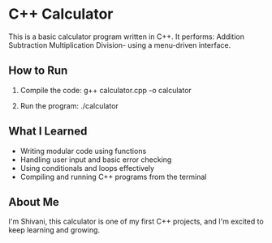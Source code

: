 # C++ Calculator

This is a basic calculator program written in C++. 
It performs:
Addition
Subtraction
Multiplication
Division- using a menu-driven interface.

## How to Run

1. Compile the code:
   g++ calculator.cpp -o calculator

2. Run the program:
   ./calculator

## What I Learned

 - Writing modular code using functions
- Handling user input and basic error checking
- Using conditionals and loops effectively
- Compiling and running C++ programs from the terminal


## About Me
I'm Shivani, this calculator is one of my first C++ projects, and I'm excited to keep learning and growing.


